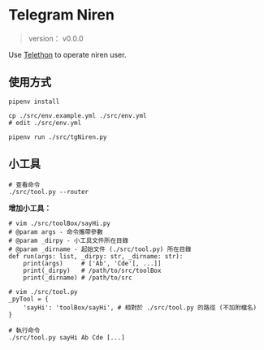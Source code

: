 Telegram Niren
=======


> version： v0.0.0

Use [Telethon](https://github.com/LonamiWebs/Telethon) to operate niren user.



## 使用方式


```
pipenv install

cp ./src/env.example.yml ./src/env.yml
# edit ./src/env.yml

pipenv run ./src/tgNiren.py
```



## 小工具


```
# 查看命令
./src/tool.py --router
```


**增加小工具：**

```
# vim ./src/toolBox/sayHi.py
# @param args - 命令攜帶參數
# @param _dirpy - 小工具文件所在目錄
# @param _dirname - 起始文件 (./src/tool.py) 所在目錄
def run(args: list, _dirpy: str, _dirname: str):
    print(args)     # ['Ab', 'Cde'[, ...]]
    print(_dirpy)   # /path/to/src/toolBox
    print(_dirname) # /path/to/src

# vim ./src/tool.py
_pyTool = {
    'sayHi': 'toolBox/sayHi', # 相對於 ./src/tool.py 的路徑 (不加附檔名)
}

# 執行命令
./src/tool.py sayHi Ab Cde [...]
```

